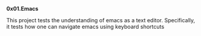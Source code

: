 <h><strong>0x01.Emacs</strong></h>

<p>This project tests the understanding of emacs as a text editor. Specifically, it tests how one can navigate emacs using keyboard shortcuts</p>